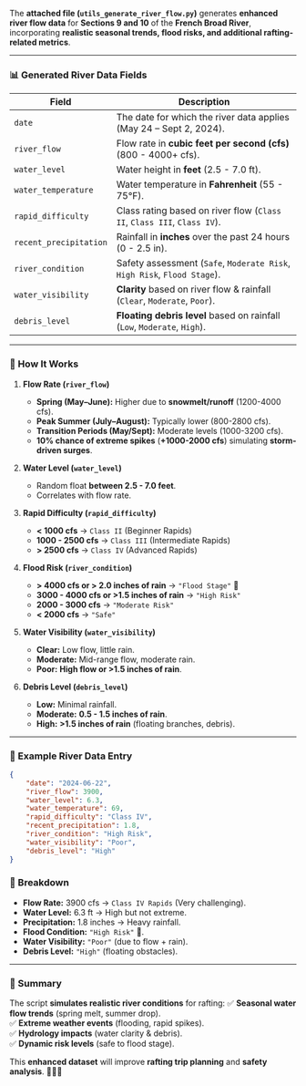 The **attached file (`utils_generate_river_flow.py`)** generates **enhanced river flow data** for **Sections 9 and 10** of the **French Broad River**, incorporating **realistic seasonal trends, flood risks, and additional rafting-related metrics**.

---

### **📊 Generated River Data Fields**
| Field                 | Description |
|-----------------------|-------------|
| `date`               | The date for which the river data applies (May 24 – Sept 2, 2024). |
| `river_flow`         | Flow rate in **cubic feet per second (cfs)** (800 - 4000+ cfs). |
| `water_level`        | Water height in **feet** (2.5 - 7.0 ft). |
| `water_temperature`  | Water temperature in **Fahrenheit** (55 - 75°F). |
| `rapid_difficulty`   | Class rating based on river flow (`Class II`, `Class III`, `Class IV`). |
| `recent_precipitation` | Rainfall in **inches** over the past 24 hours (0 - 2.5 in). |
| `river_condition`    | Safety assessment (`Safe`, `Moderate Risk`, `High Risk`, `Flood Stage`). |
| `water_visibility`   | **Clarity** based on river flow & rainfall (`Clear`, `Moderate`, `Poor`). |
| `debris_level`       | **Floating debris level** based on rainfall (`Low`, `Moderate`, `High`). |

---

### **🔎 How It Works**
1. **Flow Rate (`river_flow`)**
   - **Spring (May–June):** Higher due to **snowmelt/runoff** (1200-4000 cfs).
   - **Peak Summer (July–August):** Typically lower (800-2800 cfs).
   - **Transition Periods (May/Sept):** Moderate levels (1000-3200 cfs).
   - **10% chance of extreme spikes** (**+1000-2000 cfs**) simulating **storm-driven surges**.

2. **Water Level (`water_level`)**
   - Random float **between 2.5 - 7.0 feet**.
   - Correlates with flow rate.

3. **Rapid Difficulty (`rapid_difficulty`)**
   - **< 1000 cfs** → `Class II` (Beginner Rapids)
   - **1000 - 2500 cfs** → `Class III` (Intermediate Rapids)
   - **> 2500 cfs** → `Class IV` (Advanced Rapids)

4. **Flood Risk (`river_condition`)**
   - **> 4000 cfs or > 2.0 inches of rain** → `"Flood Stage"` 🚨
   - **3000 - 4000 cfs or >1.5 inches of rain** → `"High Risk"`
   - **2000 - 3000 cfs** → `"Moderate Risk"`
   - **< 2000 cfs** → `"Safe"`

5. **Water Visibility (`water_visibility`)**
   - **Clear:** Low flow, little rain.
   - **Moderate:** Mid-range flow, moderate rain.
   - **Poor:** **High flow or >1.5 inches of rain**.

6. **Debris Level (`debris_level`)**
   - **Low:** Minimal rainfall.
   - **Moderate:** **0.5 - 1.5 inches of rain**.
   - **High:** **>1.5 inches of rain** (floating branches, debris).

---

### **📂 Example River Data Entry**
```json
{
    "date": "2024-06-22",
    "river_flow": 3900,
    "water_level": 6.3,
    "water_temperature": 69,
    "rapid_difficulty": "Class IV",
    "recent_precipitation": 1.8,
    "river_condition": "High Risk",
    "water_visibility": "Poor",
    "debris_level": "High"
}
```
### **🌊 Breakdown**
- **Flow Rate:** 3900 cfs → `Class IV Rapids` (Very challenging).
- **Water Level:** 6.3 ft → High but not extreme.
- **Precipitation:** 1.8 inches → Heavy rainfall.
- **Flood Condition:** `"High Risk"` 🚨.
- **Water Visibility:** `"Poor"` (due to flow + rain).
- **Debris Level:** `"High"` (floating obstacles).

---

### **📌 Summary**
The script **simulates realistic river conditions** for rafting:
✅ **Seasonal water flow trends** (spring melt, summer drop).  
✅ **Extreme weather events** (flooding, rapid spikes).  
✅ **Hydrology impacts** (water clarity & debris).  
✅ **Dynamic risk levels** (safe to flood stage).  

This **enhanced dataset** will improve **rafting trip planning** and **safety analysis**. 🌊🚣‍♂️  
